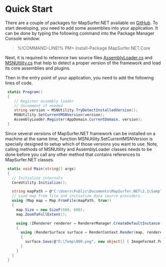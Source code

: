 # Quick Start

There are a couple of packages for MapSurfer.NET available on [GitHub](https://www.nuget.org/packages?q=mapsurfer.net).
To start developing, you need to add some assemblies into your application. It can be done by typing the following command into the Package Manager Console window:

>%!COMMAND-LINE!% PM> Install-Package MapSurfer.NET.Core 

Next, it is required to reference two source files [AssemblyLoader.cs](https://github.com/MapSurferNET/MapSurfer.NET-CodeSamples/blob/master/Common/AssemblyLoader.cs) and 
[MSNUtility.cs](https://github.com/MapSurferNET/MapSurfer.NET-CodeSamples/blob/master/Common/MSNUtility.cs) that help to detect a proper version of the framework and load its core assemblies and plugins.

Then in the entry point of your application, you need to add the following lines of code.

```cs
 static Program()
 {
    // Register assembly loader
    // Uncomment if needed
    string version = MSNUtility.TryDetectInstalledVersion();
    MSNUtility.SetCurrentMSNVersion(version);
    AssemblyLoader.Register(AppDomain.CurrentDomain, version);
 }
```

Since several versions of MapSurfer.NET framework can be installed on a machine at the same time, function MSNUtility.SetCurrentMSNVersion is specially designed to setup which of those versions you want to use.
Note, calling methods of MSNUtility and AssemblyLoader classes needs to be done before you call any other method that contains references to MapSurfer.NET classes.

```cs
 static void Main(string[] args) 
 {
   // Initialize internals 
   CoreUtility.Initialize();

   string mapPath = @"C:\Users\Public\Documents\MapSurfer.NET\2.1\Samples\Projects\Bremen.msnpx";// @"\map\example.msnpx";
   // Load map from file and initialize data source providers.
   using (Map map = Map.FromFile(mapPath, true))
   {
     map.Size = new SizeF(600, 600);
     map.ZoomToFullExtent();

     using (IRenderer renderer = RendererManager.CreateDefaultInstance())
     {
       using (RenderSurface surface = RenderContext.Render(map, renderer))
       {
         surface.Save(@"D:\Temp\000.png", new object[] { ImageFormat.Png });
       }
     }
   }
 }
```
